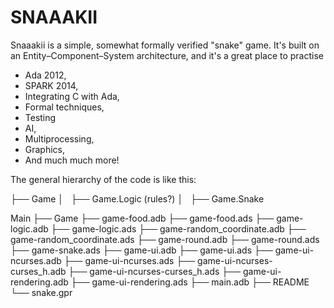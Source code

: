 SNAAAKII
========

Snaaakii is a simple, somewhat formally verified "snake" game. It's built on
an Entity–Component–System architecture, and it's a great place to practise

* Ada 2012,
* SPARK 2014,
* Integrating C with Ada,
* Formal techniques,
* Testing
* AI,
* Multiprocessing,
* Graphics,
* And much much more!

The general hierarchy of the code is like this:


├── Game
│   ├── Game.Logic (rules?)
│   ├── Game.Snake

Main
├── Game
├── game-food.adb
├── game-food.ads
├── game-logic.adb
├── game-logic.ads
├── game-random_coordinate.adb
├── game-random_coordinate.ads
├── game-round.adb
├── game-round.ads
├── game-snake.ads
├── game-ui.adb
├── game-ui.ads
├── game-ui-ncurses.adb
├── game-ui-ncurses.ads
├── game-ui-ncurses-curses_h.adb
├── game-ui-ncurses-curses_h.ads
├── game-ui-rendering.adb
├── game-ui-rendering.ads
├── main.adb
├── README
└── snake.gpr
